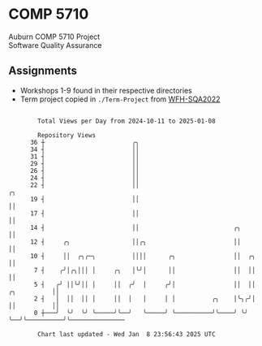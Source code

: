 # COMP 5710
Auburn COMP 5710 Project  
Software Quality Assurance

## Assignments
- Workshops 1-9 found in their respective directories
- Term project copied in `./Term-Project` from [WFH-SQA2022](https://github.com/wumphlett/WFH-SQA2022-AUBURN)

```

        Total Views per Day from 2024-10-11 to 2025-01-08

        Repository Views
      36 ┼                        ╭╮
      34 ┤                        ││
      31 ┤                        ││
      29 ┤                        ││
      26 ┤                        ││
      24 ┤                        ││
      22 ┤                        ││                                              ╭╮
      19 ┤                        ││                                              ││
      17 ┤                        ││                                              ││
      14 ┤                        ││                          ╭╮                  ││
      12 ┤     ╭╮                 ││╭╮                        ││                  ││
      10 ┤     ││  ╭╮╭─╮          ││││      ╭╮                ││  ╭╮              ││
       7 ┤    ╭╯│╭╮│││ │     ╭╮   │╰╯│      ││                ││  ││              ││
       5 ┤   ╭╯ ││╰╯││ │     ││  ╭╯  │     ╭╯│                ││  ││  ╭╮          ││
       2 ┤   │  ││  ││ │     ││  │   │     │ │          ╭╮    │╰╮╭╯│  ││          ││
       0 ┼───╯  ╰╯  ╰╯ ╰─────╯╰──╯   ╰─────╯ ╰──────────╯╰────╯ ╰╯ ╰──╯╰──────────╯╰───────────────

        Chart last updated - Wed Jan  8 23:56:43 2025 UTC
        
```
